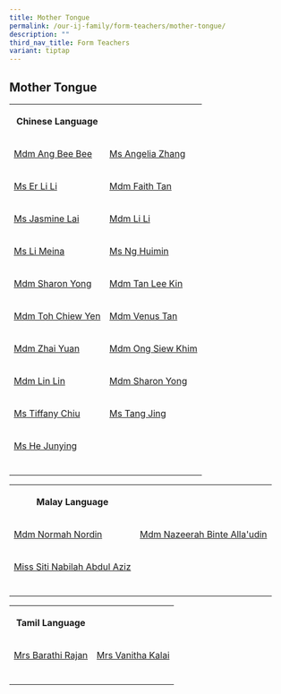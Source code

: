 ```yaml
---
title: Mother Tongue
permalink: /our-ij-family/form-teachers/mother-tongue/
description: ""
third_nav_title: Form Teachers
variant: tiptap
---
```

<h2>Mother Tongue</h2>
<table style="minWidth: 50px">
<colgroup>
<col>
<col>
</colgroup>
<tbody>
<tr>
<th rowspan="1" colspan="1">
<p><strong>Chinese Language</strong>
</p>
</th>
<th rowspan="1" colspan="1">
<p></p>
</th>
</tr>
<tr>
<td rowspan="1" colspan="1">
<p><a href="mailto:ang_bee_bee_a@moe.edu.sg" rel="noopener noreferrer nofollow" target="_blank">Mdm Ang Bee Bee</a>
</p>
</td>
<td rowspan="1" colspan="1">
<p><a href="mailto:angelia_zhang_yanchun@moe.edu.sg" rel="noopener noreferrer nofollow" target="_blank">Ms Angelia Zhang</a>
</p>
</td>
</tr>
<tr>
<td rowspan="1" colspan="1">
<p><a href="mailto:er_li_li@moe.edu.sg" rel="noopener noreferrer nofollow" target="_blank">Ms Er Li Li</a>
</p>
</td>
<td rowspan="1" colspan="1">
<p><a href="mailto:faith_tan_yi_chin@moe.edu.sg" rel="noopener noreferrer nofollow" target="_blank">Mdm Faith Tan</a>
</p>
</td>
</tr>
<tr>
<td rowspan="1" colspan="1">
<p><a href="mailto:jasmine_lai_ying_loo@moe.edu.sg" rel="noopener noreferrer nofollow" target="_blank">Ms Jasmine Lai</a>
</p>
</td>
<td rowspan="1" colspan="1">
<p><a href="mailto:li_li_a@moe.edu.sg" rel="noopener noreferrer nofollow" target="_blank">Mdm Li Li</a>
</p>
</td>
</tr>
<tr>
<td rowspan="1" colspan="1">
<p><a href="mailto:li_meina@moe.edu.sg" rel="noopener noreferrer nofollow" target="_blank">Ms Li Meina</a>
</p>
</td>
<td rowspan="1" colspan="1">
<p><a href="mailto:ng_huimin@moe.edu.sg" rel="noopener noreferrer nofollow" target="_blank">Ms Ng Huimin</a>
</p>
</td>
</tr>
<tr>
<td rowspan="1" colspan="1">
<p><a href="mailto:yong_siew_yu@moe.edu.sg" rel="noopener noreferrer nofollow" target="_blank">Mdm Sharon Yong</a>
</p>
</td>
<td rowspan="1" colspan="1">
<p><a href="mailto:tan_lee_kin@moe.edu.sg" rel="noopener noreferrer nofollow" target="_blank">Mdm Tan Lee Kin</a>
</p>
</td>
</tr>
<tr>
<td rowspan="1" colspan="1">
<p><a href="mailto:toh_chiew_yen@moe.edu.sg" rel="noopener noreferrer nofollow" target="_blank">Mdm Toh Chiew Yen</a>
</p>
</td>
<td rowspan="1" colspan="1">
<p><a href="mailto:tan_wan_ing_venus@moe.edu.sg" rel="noopener noreferrer nofollow" target="_blank">Mdm Venus Tan</a>
</p>
</td>
</tr>
<tr>
<td rowspan="1" colspan="1">
<p><a href="mailto:zhai_yuan@moe.edu.sg" rel="noopener noreferrer nofollow" target="_blank">Mdm Zhai Yuan</a>
</p>
</td>
<td rowspan="1" colspan="1">
<p><a href="mailto:ong_siew_khimwang_xiuqin@moe.edu.sg" rel="noopener noreferrer nofollow" target="_blank">Mdm Ong Siew Khim</a>
</p>
</td>
</tr>
<tr>
<td rowspan="1" colspan="1">
<p><a href="mailto:lin_lin@moe.edu.sg" rel="noopener nofollow" target="_blank">Mdm Lin Lin</a>
</p>
</td>
<td rowspan="1" colspan="1">
<p><a href="mailto:yong_siew_yu_a@moe.edu.sg" rel="noopener nofollow" target="_blank">Mdm Sharon Yong</a>
</p>
</td>
</tr>
<tr>
<td rowspan="1" colspan="1">
<p><a href="mailto:chiu_huay_yi@moe.edu.sg" rel="noopener nofollow" target="_blank">Ms Tiffany Chiu</a>
</p>
</td>
<td rowspan="1" colspan="1">
<p><a href="mailto:tang_jing@moe.edu.sg" rel="noopener nofollow" target="_blank">Ms Tang Jing</a>
</p>
</td>
</tr>
<tr>
<td rowspan="1" colspan="1">
<p><a href="mailto:he_junying@moe.edu.sg" rel="noopener nofollow" target="_blank">Ms He Junying</a>
</p>
</td>
<td rowspan="1" colspan="1">
<p></p>
</td>
</tr>
<tr>
<td rowspan="1" colspan="1">
<p></p>
</td>
<td rowspan="1" colspan="1">
<p></p>
</td>
</tr>
</tbody>
</table>
<p></p>
<table style="minWidth: 50px">
<colgroup>
<col>
<col>
</colgroup>
<tbody>
<tr>
<th rowspan="1" colspan="1">
<p><strong>Malay Language</strong>
</p>
</th>
<th rowspan="1" colspan="1">
<p></p>
</th>
</tr>
<tr>
<td rowspan="1" colspan="1">
<p><a href="mailto:normah_nordin@moe.edu.sg" rel="noopener noreferrer nofollow" target="_blank">Mdm Normah Nordin</a>
</p>
</td>
<td rowspan="1" colspan="1">
<p><a href="mailto:nazeerah_allaudin@moe.edu.sg" rel="noopener noreferrer nofollow" target="_blank">Mdm Nazeerah Binte Alla'udin</a>
</p>
</td>
</tr>
<tr>
<td rowspan="1" colspan="1">
<p><a href="mailto:siti_nabilah_abdul_aziz@moe.edu.sg" rel="noopener noreferrer nofollow" target="_blank">Miss Siti Nabilah Abdul Aziz</a>
</p>
</td>
<td rowspan="1" colspan="1">
<p></p>
</td>
</tr>
<tr>
<td rowspan="1" colspan="1">
<p></p>
</td>
<td rowspan="1" colspan="1">
<p></p>
</td>
</tr>
</tbody>
</table>
<p></p>
<table style="minWidth: 50px">
<colgroup>
<col>
<col>
</colgroup>
<tbody>
<tr>
<th rowspan="1" colspan="1">
<p><strong>Tamil Language</strong>
</p>
</th>
<th rowspan="1" colspan="1">
<p></p>
</th>
</tr>
<tr>
<td rowspan="1" colspan="1">
<p><a href="mailto:barathi_rajan@moe.edu.sg" rel="noopener noreferrer nofollow" target="_blank">Mrs Barathi Rajan</a>
</p>
</td>
<td rowspan="1" colspan="1">
<p><a href="mailto:vanitha_vasudevan@moe.edu.sg" rel="noopener noreferrer nofollow" target="_blank">Mrs Vanitha Kalai</a>
</p>
</td>
</tr>
<tr>
<td rowspan="1" colspan="1">
<p></p>
</td>
<td rowspan="1" colspan="1">
<p></p>
</td>
</tr>
</tbody>
</table>
<p></p>